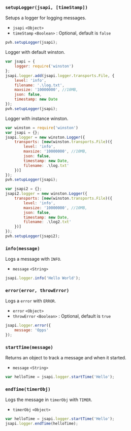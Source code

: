 ### ``setupLogger(jsapi, [timeStamp])``
Setups a logger for logging messages.
- `jsapi` `<Object>`
- `timeStamp` `<Boolean>` : Optional, default is ``false``

```js
pvh.setupLogger(jsapi);
```

Logger with default winston.
```js
var jsapi = {
	logger: require('winston')
};
jsapi.logger.add(jsapi.logger.transports.File, {
    level: 'info',
    filename: '.\log.txt',
    maxsize: '10000000', //10MB,
    json: false,
    timestamp: new Date
});
pvh.setupLogger(jsapi);
```

Logger with instance winston.
```js
var winston = require('winston')
var jsapi = {};
jsapi.logger = new winston.Logger({
    transports: [new(winston.transports.File)({
        level: 'info',
        maxsize: '10000000', //10MB,
        json: false,
        timestamp: new Date,
        filename: .\log.txt'
    })]
});
pvh.setupLogger(jsapi);

var jsapi2 = {};
jsapi2.logger = new winston.Logger({
    transports: [new(winston.transports.File)({
        level: 'info',
        maxsize: '10000000', //10MB,
        json: false,
        timestamp: new Date,
        filename: .\log2.txt'
    })]
});
pvh.setupLogger(jsapi2);
```

### ``info(message)``
Logs a message with `INFO`.
- `message` `<String>`

```js
jsapi.logger.info('Hello World');
```

### ``error(error, throwError)``
Logs a ``error`` with `ERROR`.
- `error` `<Object>`
- `throwError` `<Boolean>` : Optional, default is ``true``

```js
jsapi.logger.error({
	message: 'Opps'
});
```

### ``startTime(message)``
Returns an object to track a message and when it started.
- `message` `<String>`

```js
var helloTime = jsapi.logger.startTime('Hello');
```

### ``endTime(timerObj)``
Logs the message in ``timerObj`` with `TIMER`.
- `timerObj` `<Object>`

```js
var helloTime = jsapi.logger.startTime('Hello');
jsapi.logger.endTime(helloTime);
```